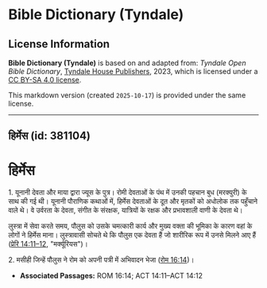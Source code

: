 # Bible Dictionary (Tyndale)

## License Information

**Bible Dictionary (Tyndale)** is based on and adapted from: _Tyndale Open Bible Dictionary_, [Tyndale House Publishers](https://tyndaleopenresources.com/), 2023, which is licensed under a [CC BY-SA 4.0 license](https://creativecommons.org/licenses/by-sa/4.0/legalcode.en).

This markdown version (created `2025-10-17`) is provided under the same license.



--------------------------------

## हिर्मेस (id: 381104)

हिर्मेस
=======

1\. यूनानी देवता और माया द्वारा ज्यूस के पुत्र। रोमी देवताओं के पंथ में उनकी पहचान बुध (मरक्युरी) के साथ की गई थी। यूनानी पौराणिक कथाओं में, हिर्मेस देवताओं के दूत और मृतकों को अधोलोक तक पहुँचाने वाले थे। वे उर्वरता के देवता, संगीत के संरक्षक, यात्रियों के रक्षक और प्रभावशाली वाणी के देवता थे।

लुस्त्रा में सेवा करते समय, पौलुस को उसके चमत्कारी कार्य और मुख्य वक्ता की भूमिका के कारण वहां के लोगों ने हिर्मेस माना। लुस्त्रावासी सोचते थे कि पौलुस एक देवता हैं जो शारीरिक रूप में उनसे मिलने आए हैं ([प्रेरि 14:11–12](https://ref.ly/Acts14:11-Acts14:12), "मर्क्यूरियस")।

2\. मसीही जिन्हें पौलुस ने रोम को अपनी पत्री में अभिवादन भेजा ([रोम 16:14](https://ref.ly/Rom16:14))।

* **Associated Passages:** ROM 16:14; ACT 14:11–ACT 14:12

